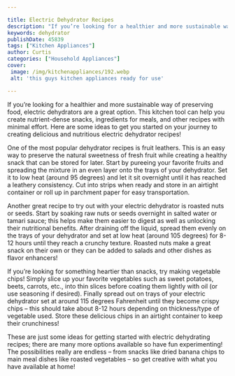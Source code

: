 ```yaml
---

title: Electric Dehydrator Recipes
description: "If you’re looking for a healthier and more sustainable way of preserving food, electric dehydrators are a great option. This kitch...read now to learn more"
keywords: dehydrator
publishDate: 45839
tags: ["Kitchen Appliances"]
author: Curtis
categories: ["Household Appliances"]
cover: 
 image: /img/kitchenappliances/192.webp
 alt: 'this guys kitchen appliances ready for use'

---
```


If you’re looking for a healthier and more sustainable way of preserving food, electric dehydrators are a great option. This kitchen tool can help you create nutrient-dense snacks, ingredients for meals, and other recipes with minimal effort. Here are some ideas to get you started on your journey to creating delicious and nutritious electric dehydrator recipes!

One of the most popular dehydrator recipes is fruit leathers. This is an easy way to preserve the natural sweetness of fresh fruit while creating a healthy snack that can be stored for later. Start by pureeing your favorite fruits and spreading the mixture in an even layer onto the trays of your dehydrator. Set it to low heat (around 95 degrees) and let it sit overnight until it has reached a leathery consistency. Cut into strips when ready and store in an airtight container or roll up in parchment paper for easy transportation.

Another great recipe to try out with your electric dehydrator is roasted nuts or seeds. Start by soaking raw nuts or seeds overnight in salted water or tamari sauce; this helps make them easier to digest as well as unlocking their nutritional benefits. After draining off the liquid, spread them evenly on the trays of your dehydrator and set at low heat (around 105 degrees) for 8-12 hours until they reach a crunchy texture. Roasted nuts make a great snack on their own or they can be added to salads and other dishes as flavor enhancers!

If you’re looking for something heartier than snacks, try making vegetable chips! Simply slice up your favorite vegetables such as sweet potatoes, beets, carrots, etc., into thin slices before coating them lightly with oil (or use seasoning if desired). Finally spread out on trays of your electric dehydrator set at around 115 degrees Fahrenheit until they become crispy chips – this should take about 8-12 hours depending on thickness/type of vegetable used. Store these delicious chips in an airtight container to keep their crunchiness! 

These are just some ideas for getting started with electric dehydrating recipes; there are many more options available so have fun experimenting! The possibilities really are endless – from snacks like dried banana chips to main meal dishes like roasted vegetables – so get creative with what you have available at home!
